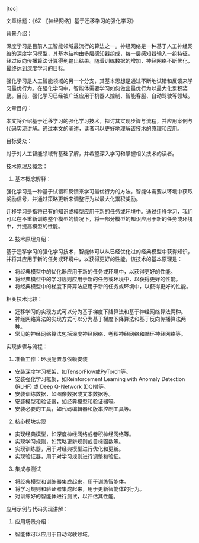 
[toc]                    
                
                
文章标题：《67. 【神经网络】基于迁移学习的强化学习》

背景介绍：

深度学习是目前人工智能领域最流行的算法之一。神经网络是一种基于人工神经网络的深度学习模型，其基本结构由多层感知器组成，每一层感知器输入一组特征，经过反向传播算法计算得到输出结果。随着训练数据的增加，神经网络不断优化，最终达到深度学习的目标。

强化学习是人工智能领域的另一个分支，其基本思想是通过不断地试错和反馈来学习最优行为。在强化学习中，智能体需要学习如何做出最优行为以最大化累积奖励。目前，强化学习已经被广泛应用于机器人控制、智能客服、自动驾驶等领域。

文章目的：

本文将介绍基于迁移学习的强化学习技术，探讨其实现步骤与流程，并应用案例与代码实现讲解。通过本文的阐述，读者可以更好地理解该技术的原理和应用。

目标受众：

对于对人工智能领域有基础了解，并希望深入学习和掌握相关技术的读者。

技术原理及概念：

1. 基本概念解释：

强化学习是一种基于试错和反馈来学习最优行为的方法。智能体需要从环境中获取奖励信号，并通过策略更新来调整行为以最大化累积奖励。

迁移学习是指将已有的知识或模型应用于新的任务或环境中。通过迁移学习，我们可以在不重新训练整个模型的情况下，将一部分模型的知识应用于新的任务或环境中，并提高模型的性能。

2. 技术原理介绍：

基于迁移学习的强化学习技术，智能体可以从已经优化过的经典模型中获得知识，并将其应用于新的任务或环境中，以获得更好的性能。该技术的基本原理是：

- 将经典模型中的优化器应用于新的任务或环境中，以获得更好的性能。
- 将经典模型中的学习规则应用于新的任务或环境中，以获得更好的性能。
- 将经典模型中的梯度下降算法应用于新的任务或环境中，以获得更好的性能。

相关技术比较：

- 迁移学习的实现方式可以分为基于梯度下降算法和基于神经网络算法两种。
- 神经网络算法的实现方式可以分为基于梯度下降算法和基于反向传播算法两种。
- 常见的神经网络算法包括深度神经网络、卷积神经网络和循环神经网络等。

实现步骤与流程：

1. 准备工作：环境配置与依赖安装

- 安装深度学习框架，如TensorFlow或PyTorch等。
- 安装强化学习框架，如Reinforcement Learning with Anomaly  Detection (RLHF) 或 Deep Q-Network (DQN)等。
- 安装训练数据，如图像数据或文本数据等。
- 安装模型和验证器，如经典模型和验证器等。
- 安装必要的工具，如代码编辑器和版本控制工具等。

2. 核心模块实现

- 实现经典模型，如深度神经网络或卷积神经网络等。
- 实现学习规则，如策略更新规则或目标函数等。
- 实现训练器，用于对经典模型进行优化和更新。
- 实现验证器，用于对学习规则进行调整和验证。

3. 集成与测试

- 将经典模型和训练器集成起来，用于训练智能体。
- 将学习规则和验证器集成起来，用于更新智能体的行为。
- 对训练好的智能体进行测试，以评估其性能。

应用示例与代码实现讲解：

1. 应用场景介绍：

- 智能体可以应用于自动驾驶领域。

